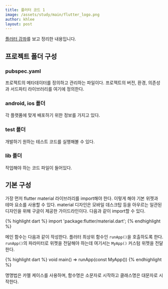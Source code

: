 ```yaml
---
title: 플러터 코드 1
image: /assets/study/main/flutter_logo.png
author: khlee
layout: post
---
```


[플러터 강좌](https://youtu.be/b5wbsJFXVTM?si=Ef4aZvWNS-g0fL-6)를 보고 정리한 내용입니다.

## 프로젝트 폴더 구성

### pubspec.yaml

프로젝트의 메타데이터를 정의하고 관리하는 파일이다. 프로젝트의 버전, 환경, 의존성과 서드파티 라이브러리를 여기에 정의한다.

### android, ios 폴더

각 플랫폼에 맞게 배포하기 위한 정보를 가지고 있다.

### test 폴더

개발하기 원하는 테스트 코드를 실행해볼 수 있다.

### lib 폴더

작업해야 하는 코드 파일이 들어있다.

## 기본 구성

가장 먼저 flutter material 라이브러리를 import해야 한다. 이렇게 해야 기본 위젯과 테마 요소를 사용할 수 있다. material 디자인은 모바일 데스크탑 등을 아우르는 일관된 디자인을 위해 구글이 제공한 가이드라인이다. 다음과 같이 import할 수 있다.

{% highlight dart %}
import 'package:flutter/material.dart';
{% endhighlight %}

메인 함수는 다음과 같이 작성한다. 플러터 최상위 함수인 `runApp()`을 호출하도록 한다. `runApp()`의 파라미터로 위젯을 전달해야 하는데 여기서는 `MyApp()` 커스텀 위젯을 전달한다.

{% highlight dart %}
void main() => runApp(const MyApp())
{% endhighlight %}

명명법은 카멜 케이스를 사용하며, 함수명은 소문자로 시작하고 클래스명은 대문자로 시작한다.
